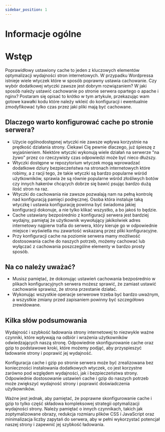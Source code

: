 ```yaml
---
sidebar_position: 1
---
```


# Informacje ogólne

# Wstęp
​​​​​​​Poprawidłowy ustawiony cache to jeden z kluczowych elementów optymalizacji wydajności stron internetowych. W przypadku Wordpressa istnieje wiele wtyczek które w sposób poprawny ustawia cachowanie. Czy wybór dodatkowej wtyczki zawsze jest dobrym rozwiązaniem? W jaki sposób należy ustawić cachowanie po stronie serwera opartego o apache i nginx? Postaram się opisać to krótko w tym artykule, przekazując wam gotowe kawałki kodu które należy wkleić do konfiguracji i ewentualnie zmodyfikować tylko czas przez jaki pliki mają być cachowane.

## Dlaczego warto konfigurować cache po stronie serwera?
* Użycie ogólnodostępnej wtyczki nie zawsze wpływa korzystnie na prędkość działania strony. Ciekawi Cię pewnie dlaczego, już śpieszę z wyjaśnieniem. Niektóre wtyczki wykonują wiele działań na serwerze "na żywo" przez co rzeczywisty czas odpowiedzi może być nieco dłuższy.
* Wtyczki dostępne w repozytorium wtyczek mogą wprowadzać dodatkowe dziury bezpieczeństwa na stronach internetowych które robimy, a z racji tego, że takie wtyczki są bardzo popularne wśród użytkowników, sprawia że są równie popularne wśród złośliwych botów czy innych hakerów chcących dobrze się bawić psując bardzo dużą ilość stron na raz. 
* Wtyczki do cachowania nie zawsze pozwalają nam na pełną kontrolę nad konfiguracją pamięci podręcznej. Osoba która instaluje taką wtyczkę i ustawia konfigurację powinna być świadoma jakiej konfiguracji dokonuje, a nie tylko klikać wszystko, a bo jakoś to będzie.
* Cache ustawiany bezpośrednio z konfiguracji serwera jest bardziej wydajny, pamiętaj że użytkownik wywołujący jakikolwiek adres internetowy najpierw trafia do serwera, który kieruje go w odpowiednie miejsce i wyświetla mu zawartość wskazaną przez pliki konfiguracyjne.
* Przy konfiguracji cache na poziomie serwera mamy możliwość dostosowania cache do naszych potrzeb, możemy cachować lub wyłączać z cachowania poszczególne elementy w bardzo prosty sposób.

## Na co należy uważać?
* Musisz pamiętać, że dokonując ustawień cachowania bezpośrednio w plikach konfiguracyjnych serwera możesz sprawić, że zamiast ustawić cachowanie sprawisz, że strona przestanie działać.
* Wykonując wszystkie operacje serwerowe trzeba być bardzo uważnym, a wszystkie zmiany przed zapisaniem powinny być szczegółowo zrewidowane.

## Kilka słów podsumowania
Wydajność i szybkość ładowania strony internetowej to niezwykle ważne czynniki, które wpływają na odbiór i wrażenia użytkowników odwiedzających naszą stronę. Odpowiednie skonfigurowanie cache oraz gzip to podstawowe kroki, które możemy podjąć, aby przyspieszyć ładowanie strony i poprawić jej wydajność.

Konfiguracja cache i gzip po stronie serwera może być zrealizowana bez konieczności instalowania dodatkowych wtyczek, co jest korzystne zarówno pod względem wydajności, jak i bezpieczeństwa strony. Odpowiednie dostosowanie ustawień cache i gzip do naszych potrzeb może zwiększyć wydajność strony i poprawić doświadczenia użytkowników.

Ważne jest jednak, aby pamiętać, że poprawne skonfigurowanie cache i gzip to tylko część składowa kompleksowej strategii optymalizacji wydajności strony. Należy pamiętać o innych czynnikach, takich jak zoptymalizowane obrazy, redukcja rozmiaru plików CSS i JavaScript oraz minimalizacja liczby zapytań do serwera, aby w pełni wykorzystać potencjał naszej strony i zapewnić jej szybkość ładowania.